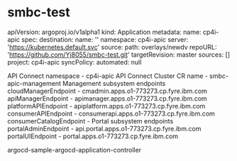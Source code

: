 # smbc-test

apiVersion: argoproj.io/v1alpha1
kind: Application
metadata:
  name: cp4i-apic
spec:
  destination:
    name: ''
    namespace: cp4i-apic
    server: 'https://kubernetes.default.svc'
  source:
    path: overlays/newdv
    repoURL: 'https://github.com/Yj8055/smbc-test.git'
    targetRevision: master
  sources: []
  project: cp4i-apic
  syncPolicy:
    automated: null





API Connect namespace - cp4i-apic
API Connect Cluster CR name - smbc-apic-management
Management subsystem endpoints
cloudManagerEndpoint - cmadmin.apps.o1-773273.cp.fyre.ibm.com
apiManagerEndpoint - apimanager.apps.o1-773273.cp.fyre.ibm.com
platformAPIEndpoint - apiplatform.apps.o1-773273.cp.fyre.ibm.com
consumerAPIEndpoint - consumerapi.apps.o1-773273.cp.fyre.ibm.com
consumerCatalogEndpoint - 
Portal subsystem endpoints
portalAdminEndpoint - api.portal.apps.o1-773273.cp.fyre.ibm.com
portalUIEndpoint - portal.apps.o1-773273.cp.fyre.ibm.com

argocd-sample-argocd-application-controller